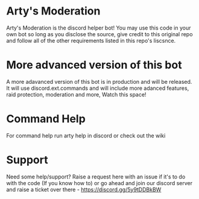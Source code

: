 # Arty's Moderation

Arty's Moderation is the discord helper bot! You may use this code in your own bot so long as you disclose the source, give credit to this original repo and follow all of the other requirements listed in this repo's liscsnce.

# More advanced version of this bot

A more adavanced version of this bot is in production and will be released. It will use discord.ext.commands and will include more adanced features, raid protection, moderation and more, Watch this space!

# Command Help
For command help run arty help in discord or check out the wiki

# Support
Need some help/support? Raise a request here with an issue if it's to do with the code (If you know how to) or go ahead and join our discord server and raise a ticket over there - https://discord.gg/5y9tDDBkBW
